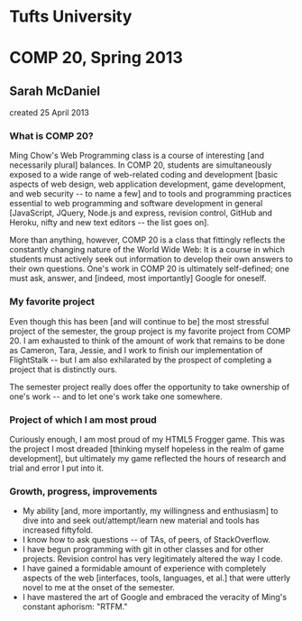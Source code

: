 # Tufts University
# COMP 20, Spring 2013
## Sarah McDaniel
created 25 April 2013

### What is COMP 20?
Ming Chow's Web Programming class is a course of interesting [and necessarily plural] balances. In COMP 20, students are simultaneously exposed to a wide range of web-related coding and development [basic aspects of web design, web application development, game development, and web security -- to name a few] and to tools and programming practices essential to web programming and software development in general [JavaScript, JQuery, Node.js and express, revision control, GitHub and Heroku, nifty and new text editors -- the list goes on].

More than anything, however, COMP 20 is a class that fittingly reflects the constantly changing nature of the World Wide Web: It is a course in which students must actively seek out information to develop their own answers to their own questions. One's work in COMP 20 is ultimately self-defined; one must ask, answer, and [indeed, most importantly] Google for oneself.

### My favorite project
Even though this has been [and will continue to be] the most stressful project of the semester, the group project is my favorite project from COMP 20. I am exhausted to think of the amount of work that remains to be done as Cameron, Tara, Jessie, and I work to finish our implementation of FlightStalk -- but I am also exhilarated by the prospect of completing a project that is distinctly ours.

The semester project really does offer the opportunity to take ownership of one's work -- and to let one's work take one somewhere.

### Project of which I am most proud
Curiously enough, I am most proud of my HTML5 Frogger game. This was the project I most dreaded [thinking myself hopeless in the realm of game development], but ultimately my game reflected the hours of research and trial and error I put into it.

### Growth, progress, improvements
- My ability [and, more importantly, my willingness and enthusiasm] to dive into and seek out/attempt/learn new material and tools has increased fiftyfold.
- I know how to ask questions -- of TAs, of peers, of StackOverflow.
- I have begun programming with git in other classes and for other projects. Revision control has very legitimately altered the way I code.
- I have gained a formidable amount of experience with completely aspects of the web [interfaces, tools, languages, et al.] that were utterly novel to me at the onset of the semester.
- I have mastered the art of Google and embraced the veracity of Ming's constant aphorism: "RTFM."
